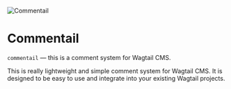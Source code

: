 ![Commentail](https://repository-images.githubusercontent.com/968273969/8acecf8c-3ce4-4f44-8dec-0137b0c1634b)

# Commentail

`commentail` — this is a comment system for Wagtail CMS.

This is really lightweight and simple comment system for Wagtail CMS. It is designed to be easy to use and integrate into your existing Wagtail projects.
